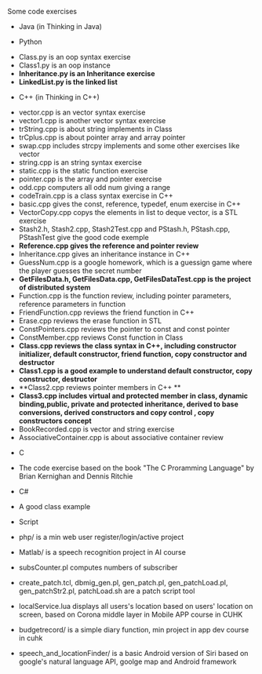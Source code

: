 Some code exercises  

* Java (in Thinking in Java)

* Python
 - Class.py is an oop syntax exercise  
 - Class1.py is an oop instance  
 - **Inheritance.py is an Inheritance exercise**  
 - **LinkedList.py is the linked list**  

* C++ (in Thinking in C++) 
 - vector.cpp is an vector syntax exercise  
 - vector1.cpp is another vector syntax exercise  
 - trString.cpp is about string implements in Class  
 - trCplus.cpp is about pointer array and array pointer  
 - swap.cpp includes strcpy implements and some other exercises like vector  
 - string.cpp is an string syntax exercise  
 - static.cpp is the static function exercise  
 - pointer.cpp is the array and pointer exercise  
 - odd.cpp computers all odd num giving a range  
 - codeTrain.cpp is a class syntax exercise in C++  
 - basic.cpp gives the const, reference, typedef, enum exercise in C++  
 - VectorCopy.cpp copys the elements in list to deque vector, is a STL exercise  
 - Stash2.h, Stash2.cpp, Stash2Test.cpp and PStash.h, PStash.cpp, PStashTest give the good code exemple  
 - **Reference.cpp gives the reference and pointer review**  
 - Inheritance.cpp gives an inheritance instance in C++  
 - GuessNum.cpp is a google homework, which is a guessign game where the player guesses the secret number  
 - **GetFilesData.h, GetFilesData.cpp, GetFilesDataTest.cpp is the project of distributed system**
 - Function.cpp is the function review, including pointer parameters, reference parameters in function  
 - FriendFunction.cpp reviews the friend function in C++  
 - Erase.cpp reviews the erase function in STL  
 - ConstPointers.cpp reviews the pointer to const and const pointer  
 - ConstMember.cpp reviews Const function in Class  
 -  **Class.cpp reviews the class syntax in C++, including constructor initializer, default constructor, friend function, copy constructor and destructor**  
 -  **Class1.cpp is a good example to understand default constructor, copy constructor, destructor**  
 -  **Class2.cpp reviews pointer members in C++ **  
 -  **Class3.cpp includes virtual and protected member in class, dynamic binding,public, private and protected inheritance, derived to base conversions, derived constructors and copy control , copy constructors concept**  
 - BookRecorded.cpp is vector and string exercise  
 - AssociativeContainer.cpp is about associative container review   

* C 
 - The code exercise based on the book "The C Proramming Language" by Brian Kernighan and Dennis Ritchie  

* C#
 - A good class example

* Script  
 - php/ is a min web user register/login/active project 
 - Matlab/ is a speech recognition project in AI course 
 - subsCounter.pl computes numbers of subscriber  
 - create_patch.tcl, dbmig_gen.pl, gen_patch.pl, gen_patchLoad.pl, gen_patchStr2.pl, patchLoad.sh are a patch script tool  

 - localService.lua displays all users's location based on users' location on screen, based on Corona middle layer in Mobile APP course in CUHK  

 - budgetrecord/ is a simple diary function, min project in app dev course in cuhk  
 - speech_and_locationFinder/ is a basic Android version of Siri based on google's natural language API, goolge map and Android framework  
